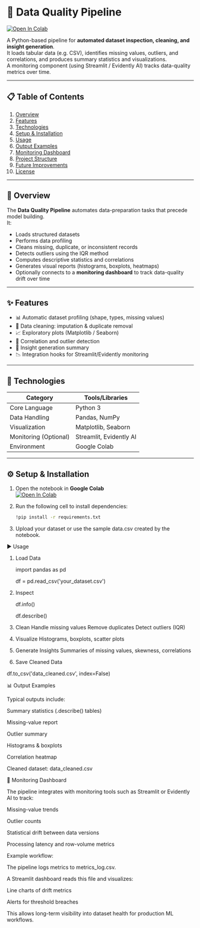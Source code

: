 # 🧹 Data Quality Pipeline

[![Open In Colab](https://colab.research.google.com/assets/colab-badge.svg)](https://colab.research.google.com/drive/1XB_OCAzXOESPzv25KxluARHpU2lnHjOL?usp=sharing)

A Python-based pipeline for **automated dataset inspection, cleaning, and insight generation**.  
It loads tabular data (e.g. CSV), identifies missing values, outliers, and correlations, and produces
summary statistics and visualizations.  
A monitoring component (using Streamlit / Evidently AI) tracks data-quality metrics over time.

---

## 📋 Table of Contents
1. [Overview](#overview)
2. [Features](#features)
3. [Technologies](#technologies)
4. [Setup & Installation](#setup--installation)
5. [Usage](#usage)
6. [Output Examples](#output-examples)
7. [Monitoring Dashboard](#monitoring-dashboard)
8. [Project Structure](#project-structure)
9. [Future Improvements](#future-improvements)
10. [License](#license)

---

## 🧠 Overview
The **Data Quality Pipeline** automates data-preparation tasks that precede model building.  
It:
- Loads structured datasets  
- Performs data profiling  
- Cleans missing, duplicate, or inconsistent records  
- Detects outliers using the IQR method  
- Computes descriptive statistics and correlations  
- Generates visual reports (histograms, boxplots, heatmaps)  
- Optionally connects to a **monitoring dashboard** to track data-quality drift over time

---

## ✨ Features
- 📊 Automatic dataset profiling (shape, types, missing values)  
- 🔧 Data cleaning: imputation & duplicate removal  
- 📈 Exploratory plots (Matplotlib / Seaborn)  
- 🧮 Correlation and outlier detection  
- 🧠 Insight generation summary  
- 📉 Integration hooks for Streamlit/Evidently monitoring  

---

## 🧰 Technologies
| Category | Tools/Libraries |
|-----------|----------------|
| Core Language | Python 3 |
| Data Handling | Pandas, NumPy |
| Visualization | Matplotlib, Seaborn |
| Monitoring (Optional) | Streamlit, Evidently AI |
| Environment | Google Colab |

---

## ⚙️ Setup & Installation
1. Open the notebook in **Google Colab**  
   [![Open In Colab](https://colab.research.google.com/assets/colab-badge.svg)](https://colab.research.google.com/drive/1XB_OCAzXOESPzv25KxluARHpU2lnHjOL?usp=sharing)

2. Run the following cell to install dependencies:
   ```bash
   !pip install -r requirements.txt
3. Upload your dataset or use the sample data.csv created by the notebook.

▶️ Usage

1. Load Data

   import pandas as pd

   df = pd.read_csv('your_dataset.csv')

3. Inspect

   df.info()

   df.describe()

5. Clean
  Handle missing values
  Remove duplicates
  Detect outliers (IQR)

6. Visualize
   Histograms, boxplots, scatter plots

7. Generate Insights
  Summaries of missing values, skewness, correlations

8. Save Cleaned Data

df.to_csv('data_cleaned.csv', index=False)

📊 Output Examples

Typical outputs include:

Summary statistics (.describe() tables)

Missing-value report

Outlier summary

Histograms & boxplots

Correlation heatmap

Cleaned dataset: data_cleaned.csv

🧩 Monitoring Dashboard

The pipeline integrates with monitoring tools such as Streamlit or Evidently AI to track:

Missing-value trends

Outlier counts

Statistical drift between data versions

Processing latency and row-volume metrics

Example workflow:

The pipeline logs metrics to metrics_log.csv.

A Streamlit dashboard reads this file and visualizes:

Line charts of drift metrics

Alerts for threshold breaches

This allows long-term visibility into dataset health for production ML workflows.

